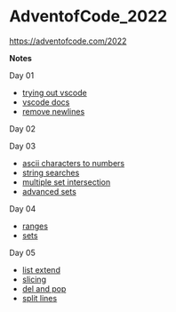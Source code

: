 # AdventofCode_2022

https://adventofcode.com/2022

**Notes**

Day 01 

 - [trying out vscode](https://realpython.com/python-development-visual-studio-code/)
 - [vscode docs](https://code.visualstudio.com/docs/?dv=linux64_deb)
 - [remove newlines](https://stackoverflow.com/questions/8270092/remove-all-whitespace-in-a-string)


Day 02


Day 03
 - [ascii characters to numbers](https://stackoverflow.com/questions/4528982/convert-alphabet-letters-to-number-in-python)
 - [string searches](https://www.dummies.com/article/technology/programming-web-design/python/how-to-search-within-a-string-in-python-148334/)
 - [multiple set intersection](https://stackoverflow.com/questions/2541752/best-way-to-find-the-intersection-of-multiple-sets)
 - [advanced sets](https://www.udemy.com/course/complete-python-bootcamp/learn/lecture/3650898#search)


Day 04
 - [ranges](https://realpython.com/python-range/)
 - [sets](https://realpython.com/python-sets/)


Day 05
 - [list extend](https://stackoverflow.com/questions/44535045/is-there-a-slice-equivalent-to-append-in-python)
 - [slicing](https://www.geeksforgeeks.org/python-list-slicing/)
 - [del and pop](https://docs.python.org/3/library/stdtypes.html)
 - [split lines](https://www.w3schools.com/python/ref_string_splitlines.asp)
